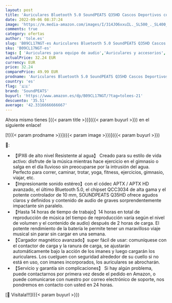```yaml
---
layout: post
title: 'Auriculares Bluetooth 5.0 SoundPEATS Q35HD Cascos Deportivos con Mic Magnéticos  Qualcomm 3034 aptXHD  14 Hora IPX8，Auriculares con Cable para iOS y Android'
date: 2022-09-06 08:37:24
image: 'https://m.media-amazon.com/images/I/314JO6xxuIL._SL500_._SL400_.jpg'
comments: true
category: ofertas
author: 'tole.es'
slug: 'B09CL17NGT-es Auriculares Bluetooth 5.0 SoundPEATS Q35HD Cascos...'
sku: 'B09CL17NGT-es'
tags: [ 'Auriculares para equipo de audio','Auriculares y accesorios','Electrónica','android','soundpeats','🇪🇸', ]
actualPrice: 32.24 EUR
currency: EUR
price: 32.24
comparePrice: 49.99 EUR
prodname: 'Auriculares Bluetooth 5.0 SoundPEATS Q35HD Cascos Deportivos con Mic Magnéticos  Qualcomm 3034 aptXHD  14 Hora IPX8，Auriculares con Cable para iOS y Android'
country: 'es'
flag: '🇪🇸'
brand: 'SoundPEATS'
buyurl: 'https://www.amazon.es/dp/B09CL17NGT/?tag=tolees-21'
descuento: '35.51'
average: '42.3316666666667'
---
```


Ahora mismo tienes [{{< param title >}}]({{< param buyurl >}}) en el siguiente enlace!

[![{{< param prodname >}}]({{< param image >}})]({{< param buyurl >}})

🔎:

- 【IPX6 de alto nivel Resistente al agua】 Creado para su estilo de vida activo: disfrute de la música mientras hace ejercicio en el gimnasio o salga en el día lluvioso sin preocuparse por la intrusión del agua. Perfecto para correr, caminar, trotar, yoga, fitness, ejercicios, gimnasio, viajar, etc.
- 【Impresionante sonido estéreo】con el códec APTX / APTX HD avanzado, el último Bluetooth 5.0, el chipset QCC3034 de alta gama y el potente controlador de 10 mm, SOUNDPEATS Q35HD ofrece agudos claros y definidos y contenido de audio de graves sorprendentemente impactante sin paralelo.
- 【Hasta 14 horas de tiempo de trabajo】14 horas en total de reproducción de música (el tiempo de reproducción varía según el nivel de volumen y el contenido de audio) después de 2 horas de carga. El potente rendimiento de la batería le permite tener un maravilloso viaje musical sin parar sin cargar en una semana.
- 【Cargador magnético avanzado】super fácil de usar: comuníquese con el contactor de carga y la ranura de carga, se ajustarán automáticamente bajo la acción de los imanes y luego cargarán los auriculares. Los cuelguen con seguridad alrededor de su cuello si no está en uso, con imanes incorporados, los auriculares se abrocharán.
- 【Servicio y garantía sin complicaciones】 Si hay algún problema, puede contactarnos por primera vez desde el pedido en Amazon, o puede comunicarse con nuestro por correo electrónico de soporte, nos pondremos en contacto con usted en 24 horas.

[🛒 Visítala!!!]({{< param buyurl >}})
